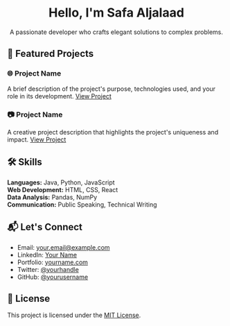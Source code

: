 <!-- Header Section -->
<p align="center">
  
</p>
<h1 align="center">
  Hello, I'm Safa Aljalaad
</h1>
<p align="center">
  A passionate developer who crafts elegant solutions to complex problems.
</p>

<!-- Badges/Stats/Intro Section -->

<!-- Projects Section -->
## 🚀 Featured Projects

### 🌐 Project Name
A brief description of the project's purpose, technologies used, and your role in its development.
[View Project](https://github.com/yourusername/project1)

### 📷 Project Name
A creative project description that highlights the project's uniqueness and impact.
[View Project](https://github.com/yourusername/project2)

<!-- Skills Section -->
## 🛠️ Skills

**Languages:** Java, Python, JavaScript  
**Web Development:** HTML, CSS, React  
**Data Analysis:** Pandas, NumPy  
**Communication:** Public Speaking, Technical Writing

<!-- Contact Section -->
## 📬 Let's Connect

- Email: your.email@example.com
- LinkedIn: [Your Name](https://www.linkedin.com/in/yourname)
- Portfolio: [yourname.com](https://www.yourname.com)
- Twitter: [@yourhandle](https://twitter.com/yourhandle)
- GitHub: [@yourusername](https://github.com/yourusername)

<!-- Footer Section -->
## 📝 License

This project is licensed under the [MIT License](LICENSE).
